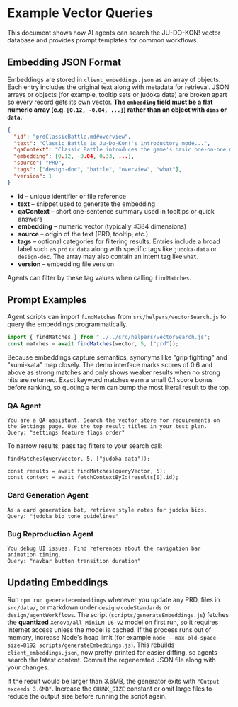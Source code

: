 # Example Vector Queries

This document shows how AI agents can search the JU-DO-KON! vector database and provides prompt templates for common workflows.

## Embedding JSON Format

Embeddings are stored in `client_embeddings.json` as an array of objects. Each entry includes the original text along with metadata for retrieval. JSON arrays or objects (for example, tooltip sets or judoka data) are broken apart so every record gets its own vector. **The `embedding` field must be a flat numeric array (e.g. `[0.12, -0.04, ...]`) rather than an object with `dims` or `data`.**

```json
{
  "id": "prdClassicBattle.md#overview",
  "text": "Classic Battle is Ju-Do-Kon!'s introductory mode...",
  "qaContext": "Classic Battle introduces the game's basic one-on-one mode.",
  "embedding": [0.12, -0.04, 0.33, ...],
  "source": "PRD",
  "tags": ["design-doc", "battle", "overview", "what"],
  "version": 1
}
```

- **id** – unique identifier or file reference
- **text** – snippet used to generate the embedding
- **qaContext** – short one-sentence summary used in tooltips or quick answers
- **embedding** – numeric vector (typically ≤384 dimensions)
- **source** – origin of the text (PRD, tooltip, etc.)
- **tags** – optional categories for filtering results. Entries include a broad
  label such as `prd` or `data` along with specific tags like `judoka-data` or
  `design-doc`. The array may also contain an intent tag like `what`.
- **version** – embedding file version

Agents can filter by these tag values when calling `findMatches`.

## Prompt Examples

Agent scripts can import `findMatches` from `src/helpers/vectorSearch.js` to query the embeddings programmatically.

```javascript
import { findMatches } from "../../src/helpers/vectorSearch.js";
const matches = await findMatches(vector, 5, ["prd"]);
```

Because embeddings capture semantics, synonyms like "grip fighting" and "kumi-kata" map closely. The demo interface marks scores of 0.6 and above as strong matches and only shows weaker results when no strong hits are returned.
Exact keyword matches earn a small 0.1 score bonus before ranking, so quoting a
term can bump the most literal result to the top.

### QA Agent

```
You are a QA assistant. Search the vector store for requirements on the Settings page. Use the top result titles in your test plan.
Query: "settings feature flags order"
```

To narrow results, pass tag filters to your search call:

```
findMatches(queryVector, 5, ["judoka-data"]);
```

```
const results = await findMatches(queryVector, 5);
const context = await fetchContextById(results[0].id);
```

### Card Generation Agent

```
As a card generation bot, retrieve style notes for judoka bios.
Query: "judoka bio tone guidelines"
```

### Bug Reproduction Agent

```
You debug UI issues. Find references about the navigation bar animation timing.
Query: "navbar button transition duration"
```

## Updating Embeddings

Run `npm run generate:embeddings` whenever you update any PRD, files in
`src/data/`, or markdown under `design/codeStandards` or
`design/agentWorkflows`. The script (`scripts/generateEmbeddings.js`) fetches the
**quantized** `Xenova/all-MiniLM-L6-v2` model on first run, so it requires
internet access unless the model is cached. If the process runs out of memory,
increase Node's heap limit (for example `node --max-old-space-size=8192
scripts/generateEmbeddings.js`). This rebuilds `client_embeddings.json`, now
pretty-printed for easier diffing, so agents search the latest content. Commit
the regenerated JSON file along with your changes.

If the result would be larger than 3.6MB, the generator exits with
`"Output exceeds 3.6MB"`. Increase the `CHUNK_SIZE` constant or omit large files to
reduce the output size before running the script again.

